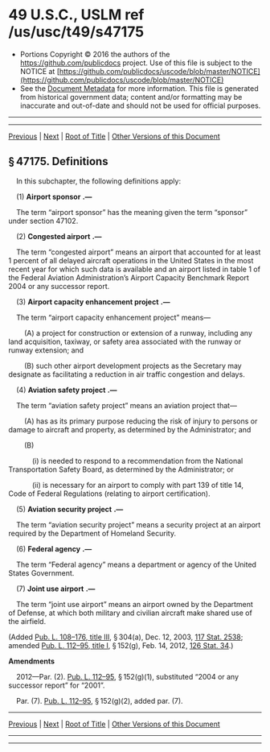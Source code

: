---
---

# 49 U.S.C., USLM ref /us/usc/t49/s47175

* Portions Copyright © 2016 the authors of the https://github.com/publicdocs project.
  Use of this file is subject to the NOTICE at [https://github.com/publicdocs/uscode/blob/master/NOTICE](https://github.com/publicdocs/uscode/blob/master/NOTICE)
* See the [Document Metadata](././../../../../../../..//README.md) for more information.
  This file is generated from historical government data; content and/or formatting may be inaccurate and out-of-date and should not be used for official purposes.

----------
----------

[Previous](./../../../../../../..//us/usc/t49/stVII/ptB/ch471/schIII/m__us_usc_t49_s47174.md) | [Next](./../../../../../../..//us/usc/t49/stVII/ptB/ch473/m__us_usc_t49_stVII_ptB_ch473.md) | [Root of Title](./../../../../../../../) | [Other Versions of this Document](https://publicdocs.github.io/go/links?ns=uslm&ref=%2Fus%2Fusc%2Ft49%2Fs47175)

## § 47175. Definitions

    In this subchapter, the following definitions apply:

    (1)  __Airport sponsor__  __.—__ 

    The term “airport sponsor” has the meaning given the term “sponsor” under section 47102.

    (2)  __Congested airport__  __.—__ 

    The term “congested airport” means an airport that accounted for at least 1 percent of all delayed aircraft operations in the United States in the most recent year for which such data is available and an airport listed in table 1 of the Federal Aviation Administration’s Airport Capacity Benchmark Report 2004 or any successor report.

    (3)  __Airport capacity enhancement project__  __.—__ 

    The term “airport capacity enhancement project” means—

        (A) a project for construction or extension of a runway, including any land acquisition, taxiway, or safety area associated with the runway or runway extension; and

        (B) such other airport development projects as the Secretary may designate as facilitating a reduction in air traffic congestion and delays.

    (4)  __Aviation safety project__  __.—__ 

    The term “aviation safety project” means an aviation project that—

        (A) has as its primary purpose reducing the risk of injury to persons or damage to aircraft and property, as determined by the Administrator; and

        (B)

            (i) is needed to respond to a recommendation from the National Transportation Safety Board, as determined by the Administrator; or

            (ii) is necessary for an airport to comply with part 139 of title 14, Code of Federal Regulations (relating to airport certification).

    (5)  __Aviation security project__  __.—__ 

    The term “aviation security project” means a security project at an airport required by the Department of Homeland Security.

    (6)  __Federal agency__  __.—__ 

    The term “Federal agency” means a department or agency of the United States Government.

    (7)  __Joint use airport__  __.—__ 

    The term “joint use airport” means an airport owned by the Department of Defense, at which both military and civilian aircraft make shared use of the airfield.

(Added [Pub. L. 108–176, title III][/us/pl/108/176/tIII], § 304(a), Dec. 12, 2003, [117 Stat. 2538][/us/stat/117/2538]; amended [Pub. L. 112–95, title I][/us/pl/112/95/tI], § 152(g), Feb. 14, 2012, [126 Stat. 34][/us/stat/126/34].)

 __Amendments__ 

    2012—Par. (2). [Pub. L. 112–95][/us/pl/112/95], § 152(g)(1), substituted “2004 or any successor report” for “2001”.

    Par. (7). [Pub. L. 112–95][/us/pl/112/95], § 152(g)(2), added par. (7).

----------

[Previous](./../../../../../../..//us/usc/t49/stVII/ptB/ch471/schIII/m__us_usc_t49_s47174.md) | [Next](./../../../../../../..//us/usc/t49/stVII/ptB/ch473/m__us_usc_t49_stVII_ptB_ch473.md) | [Root of Title](./../../../../../../../) | [Other Versions of this Document](https://publicdocs.github.io/go/links?ns=uslm&ref=%2Fus%2Fusc%2Ft49%2Fs47175)

----------
----------

[/us/pl/108/176/tIII]: https://publicdocs.github.io/go/links?ns=uslm&ref=%2Fus%2Fpl%2F108%2F176%2FtIII
[/us/stat/117/2538]: https://publicdocs.github.io/go/links?ns=uslm&ref=%2Fus%2Fstat%2F117%2F2538
[/us/pl/112/95/tI]: https://publicdocs.github.io/go/links?ns=uslm&ref=%2Fus%2Fpl%2F112%2F95%2FtI
[/us/stat/126/34]: https://publicdocs.github.io/go/links?ns=uslm&ref=%2Fus%2Fstat%2F126%2F34
[/us/pl/112/95]: https://publicdocs.github.io/go/links?ns=uslm&ref=%2Fus%2Fpl%2F112%2F95
[/us/pl/112/95]: https://publicdocs.github.io/go/links?ns=uslm&ref=%2Fus%2Fpl%2F112%2F95


